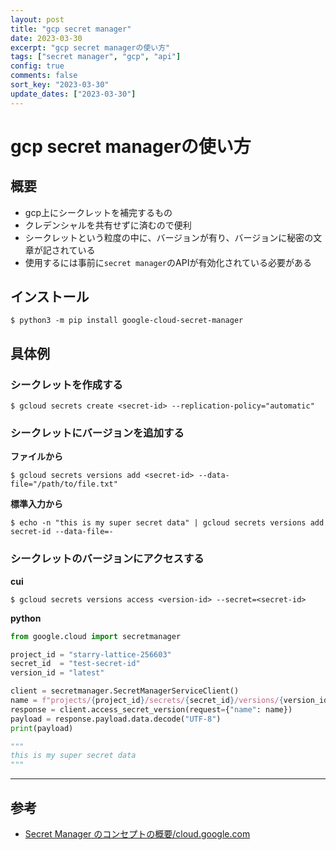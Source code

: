```yaml
---
layout: post
title: "gcp secret manager"
date: 2023-03-30
excerpt: "gcp secret managerの使い方"
tags: ["secret manager", "gcp", "api"]
config: true
comments: false
sort_key: "2023-03-30"
update_dates: ["2023-03-30"]
---
```


# gcp secret managerの使い方

## 概要
 - gcp上にシークレットを補完するもの
 - クレデンシャルを共有せずに済むので便利
 - シークレットという粒度の中に、バージョンが有り、バージョンに秘密の文章が記されている
 - 使用するには事前に`secret manager`のAPIが有効化されている必要がある

## インストール

```console
$ python3 -m pip install google-cloud-secret-manager
```

## 具体例

### シークレットを作成する

```console
$ gcloud secrets create <secret-id> --replication-policy="automatic"
```

### シークレットにバージョンを追加する

**ファイルから**
```console
$ gcloud secrets versions add <secret-id> --data-file="/path/to/file.txt"
```

**標準入力から**
```console
$ echo -n "this is my super secret data" | gcloud secrets versions add secret-id --data-file=-
```

### シークレットのバージョンにアクセスする

**cui**
```console
$ gcloud secrets versions access <version-id> --secret=<secret-id>
```

**python**
```python
from google.cloud import secretmanager

project_id = "starry-lattice-256603"
secret_id  = "test-secret-id"
version_id = "latest"

client = secretmanager.SecretManagerServiceClient()
name = f"projects/{project_id}/secrets/{secret_id}/versions/{version_id}"
response = client.access_secret_version(request={"name": name})
payload = response.payload.data.decode("UTF-8")
print(payload)

"""
this is my super secret data
"""
```

---

## 参考
 - [Secret Manager のコンセプトの概要/cloud.google.com](https://cloud.google.com/secret-manager/docs/overview?hl=ja)

